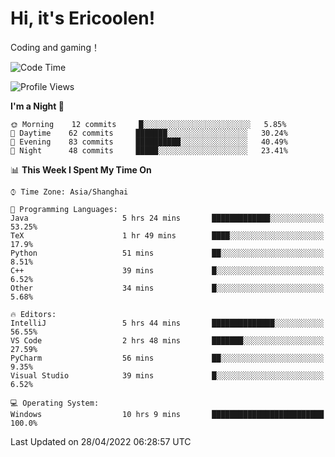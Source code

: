 # Hi, it's Ericoolen!
Coding and gaming！

<!--START_SECTION:waka-->
![Code Time](http://img.shields.io/badge/Code%20Time-221%20hrs%2020%20mins-blue)

![Profile Views](http://img.shields.io/badge/Profile%20Views-2-blue)

**I'm a Night 🦉** 

```text
🌞 Morning    12 commits     █░░░░░░░░░░░░░░░░░░░░░░░░   5.85% 
🌆 Daytime    62 commits     ███████░░░░░░░░░░░░░░░░░░   30.24% 
🌃 Evening    83 commits     ██████████░░░░░░░░░░░░░░░   40.49% 
🌙 Night      48 commits     █████░░░░░░░░░░░░░░░░░░░░   23.41%

```


📊 **This Week I Spent My Time On** 

```text
⌚︎ Time Zone: Asia/Shanghai

💬 Programming Languages: 
Java                     5 hrs 24 mins       █████████████░░░░░░░░░░░░   53.25% 
TeX                      1 hr 49 mins        ████░░░░░░░░░░░░░░░░░░░░░   17.9% 
Python                   51 mins             ██░░░░░░░░░░░░░░░░░░░░░░░   8.51% 
C++                      39 mins             █░░░░░░░░░░░░░░░░░░░░░░░░   6.52% 
Other                    34 mins             █░░░░░░░░░░░░░░░░░░░░░░░░   5.68%

🔥 Editors: 
IntelliJ                 5 hrs 44 mins       ██████████████░░░░░░░░░░░   56.55% 
VS Code                  2 hrs 48 mins       ███████░░░░░░░░░░░░░░░░░░   27.59% 
PyCharm                  56 mins             ██░░░░░░░░░░░░░░░░░░░░░░░   9.35% 
Visual Studio            39 mins             █░░░░░░░░░░░░░░░░░░░░░░░░   6.52%

💻 Operating System: 
Windows                  10 hrs 9 mins       █████████████████████████   100.0%

```


 Last Updated on 28/04/2022 06:28:57 UTC
<!--END_SECTION:waka-->

